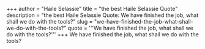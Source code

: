 +++
author = "Haile Selassie"
title = "the best Haile Selassie Quote"
description = "the best Haile Selassie Quote: We have finished the job, what shall we do with the tools?"
slug = "we-have-finished-the-job-what-shall-we-do-with-the-tools?"
quote = '''We have finished the job, what shall we do with the tools?'''
+++
We have finished the job, what shall we do with the tools?
